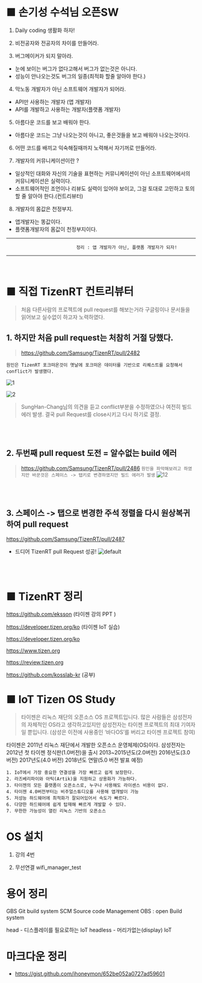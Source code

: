 # ■ 손기성 수석님 오픈SW 

1. Daily coding 생활화 하자!

2. 비전공자와 전공자의 차이를 만들어라.

3. 버그메이커가 되지 말아라. 
- 눈에 보이는 버그가 없다고해서 버그가 없는것은 아니다.
- 성능이 안나오는것도 버그의 일종(최적화 할줄 알아야 한다.)

4. 막노동 개발자가 아닌 소프트웨어 개발자가 되어라.
- API만 사용하는 개발자 (앱 개발자)
- API를 개발하고 사용하는 개발자(플랫폼 개발자)

5. 아름다운 코드를 보고 배워야 한다.
- 아름다운 코드는 그냥 나오는것이 아니고, 좋은것들을 보고 배워야 나오는것이다. 

6. 어떤 코드를 배끼고 익숙해질때까지 노력해서 자기꺼로 만들어라.

7. 개발자의 커뮤니케이션이란 ?
- 일상적인 대화와 자신의 기술을 표현하는 커뮤니케이션이 아닌 소프트웨어에서의 커뮤니케이션은 실력이다.
- 소프트웨어적인 조언이나 리뷰도 실력이 있어야 보이고, 그걸 토대로 고민하고 토의할 줄 알아야 한다.(컨트리뷰터)

8. 개발자의 몸값은 천정부지.
- 앱개발자는 똥값이다.
- 플랫폼개발자의 몸값이 천정부지이다. 

*****
                              정리 : 앱 개발자가 아닌, 플랫폼 개발자가 되자!
*****
　　　
# ■ 직접 TizenRT 컨트리뷰터 

> 처음 다른사람의 프로젝트에 pull request를 해보는거라 구글링이나 문서들을 읽어보고 실수없이 하고자 노력하였다. 

## 1. 하지만 처음 pull request는 처참히 거절 당했다.  
> https://github.com/Samsung/TizenRT/pull/2482

```원인은 TizenRT 포크떠온것이 옛날에 포크떠온 데이터를 기반으로 리퀘스트를 요청해서 conflict가 발생했다.```

![1](https://user-images.githubusercontent.com/35188271/48975737-588d3580-f0bb-11e8-9889-e75082f24043.png)

![2](https://user-images.githubusercontent.com/35188271/48975738-588d3580-f0bb-11e8-962a-6993fec438c8.PNG)

> SungHan-Chang님의 의견을 듣고 conflict부분을 수정하였으나 여전히 빌드 에러 발생. 결국 pull Request를 close시키고 다시 하기로 결정.

<br><br>

## 2. 두번째 pull request 도전 = 알수없는 build 에러
> https://github.com/Samsung/TizenRT/pull/2486
```원인을 파악해보려고 하였지만 바꾼것은 스페이스 -> 탭키로 변경하였지만 빌드 에러가 발생```
![12](https://user-images.githubusercontent.com/35188271/48976093-c6d5f600-f0c3-11e8-86c1-f51c526ec325.PNG)

<br><br>

## 3. 스페이스 -> 탭으로 변경한 주석 정렬을 다시 원상복귀하여 pull request
https://github.com/Samsung/TizenRT/pull/2487

- 드디어 TizenRT pull Request 성공!
![default](https://user-images.githubusercontent.com/35188271/48976506-60a1a100-f0cc-11e8-956d-712dd30d92af.PNG)



<br><br>


# ■ TizenRT 정리 

https://github.com/eksson (타이젠 강의 PPT )

https://developer.tizen.org/ko (타이젠 IoT 실습)

https://developer.tizen.org/ko

https://www.tizen.org

https://review.tizen.org

https://github.com/kosslab-kr  (공부)


# ■ IoT Tizen OS Study


> 타이젠은 리눅스 재단의 오픈소스 OS 프로젝트입니다. 많은 사람들은 삼성전자의 자체적인 OS라고 생각하고있지만 삼성전자는 타이젠 프로젝트의 최대 기여자일 뿐입니다. (삼성은 이전에 사용중인 ‘바다OS’를 버리고 타이젠 프로젝트 참여)

타이젠은 2011년 리눅스 재단에서 개발한 오픈소스 운영체제(OS)이다.
삼성전자는 2012년 첫 타이젠 정식판(1.0버전)을 출시
2013~2015년도(2.0버전)
2016년도(3.0 버전)
2017년도(4.0 버전)
2018년도 연말(5.0 버전 발표 예정)


```
1. IoT에서 가장 중요한 연결성을 가장 빠르고 쉽게 보장한다.
2. 라즈베리파이와 아틱(Artik)을 지원하고 상용화가 가능하다.
3. 타이젠의 모든 플랫폼이 오픈소스로, 누구나 사용해도 라이센스 비용이 없다.
4. 타이젠 4.0버전부터는 비주얼스튜디오를 사용해 앱개발이 가능
5. 저성능 하드웨어에 최적화가 잘되어있어서 속도가 빠르다.
6. 다양한 하드웨어에 쉽게 탑재해 빠르게 개발할 수 있다.
7. 무한한 가능성이 열린 리눅스 기반의 오픈소스
```



# OS 설치 

1. 강의 4번

2. 무선연결
wifi_manager_test

# 용어 정리

GBS Git build system
SCM Source code Management
OBS : open Build system

head - 디스플레이를 필요로하는 IoT
headless - 머리가없는(display) IoT




# 마크다운 정리
- https://gist.github.com/ihoneymon/652be052a0727ad59601




